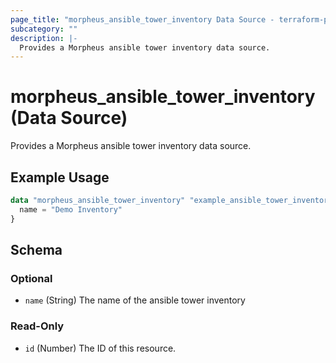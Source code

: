 ```yaml
---
page_title: "morpheus_ansible_tower_inventory Data Source - terraform-provider-morpheus"
subcategory: ""
description: |-
  Provides a Morpheus ansible tower inventory data source.
---
```


# morpheus_ansible_tower_inventory (Data Source)

Provides a Morpheus ansible tower inventory data source.

## Example Usage

```terraform
data "morpheus_ansible_tower_inventory" "example_ansible_tower_inventory" {
  name = "Demo Inventory"
}
```

<!-- schema generated by tfplugindocs -->
## Schema

### Optional

- `name` (String) The name of the ansible tower inventory

### Read-Only

- `id` (Number) The ID of this resource.